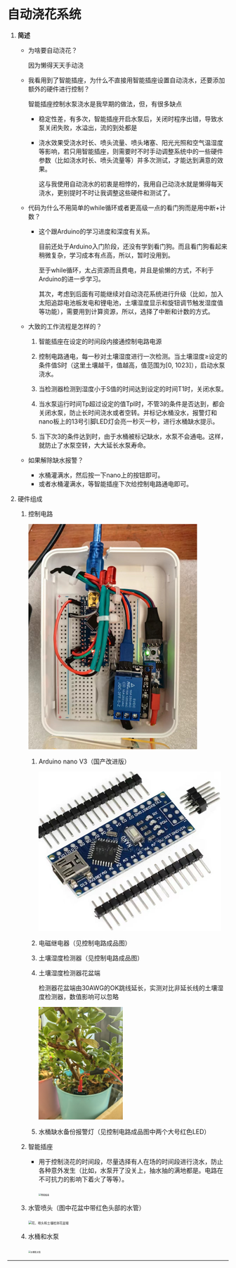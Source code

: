 # 自动浇花系统

1. **简述**

   - 为啥要自动浇花？

     因为懒得天天手动浇

     
   
   - 我看用到了智能插座，为什么不直接用智能插座设置自动浇水，还要添加额外的硬件进行控制？
   
     智能插座控制水泵浇水是我早期的做法，但，有很多缺点
   
     - 稳定性差，有多次，智能插座开启水泵后，关闭时程序出错，导致水泵关闭失败，水溢出，流的到处都是
   
     - 浇水效果受浇水时长、喷头流量、喷头堵塞、阳光光照和空气温湿度等影响，若只用智能插座，则需要时不时手动调整系统中的一些硬件参数（比如浇水时长、喷头流量等）并多次测试，才能达到满意的效果。
   
       这与我使用自动浇水的初衷是相悖的，我用自己动浇水就是懒得每天浇水，更别提时不时让我调整这些硬件和测试了。
   
       
   
   - 代码为什么不用简单的while循环或者更高级一点的看门狗而是用中断+计数？
   
     - 这个跟Arduino的学习进度和深度有关系。
   
       目前还处于Arduino入门阶段，还没有学到看门狗。而且看门狗看起来稍微复杂，学习成本有点高，所以，暂时没用到。
   
       至于while循环，太占资源而且费电，并且是偷懒的方式，不利于Arduino的进一步学习。
   
       其次，考虑到后面有可能继续对自动浇花系统进行升级（比如，加入太阳追踪电池板发电和锂电池，土壤湿度显示和旋钮调节触发湿度值等功能），需要用到计算资源，所以，选择了中断和计数的方式。
   
       
   
   - 大致的工作流程是怎样的？
   
     1. 智能插座在设定的时间段内接通控制电路电源
   
     2. 控制电路通电，每一秒对土壤湿度进行一次检测。当土壤湿度≥设定的条件值S时（这里土壤越干，值越高，值范围为[0, 1023]），启动水泵浇水。
   
     3. 当检测器检测到湿度小于S值的时间达到设定的时间T1时，关闭水泵。
   
     4. 当水泵运行时间Tp超过设定的值Tpl时，不管3的条件是否达到，都会关闭水泵，防止长时间浇水或者空转。并标记水桶没水，报警灯和nano板上的13号引脚LED灯会亮一秒灭一秒，进行水桶缺水提示。
   
     5. 当下次3的条件达到时，由于水桶被标记缺水，水泵不会通电。这样，就防止了水泵空转，大大延长水泵寿命。
   
        
   
   - 如果解除缺水报警？
   
     - 水桶灌满水，然后按一下nano上的按钮即可。
     - 或者水桶灌满水，等智能插座下次给控制电路通电即可。

2. 硬件组成

   1. 控制电路

      ​	<img src="assets/waterflower.jpg" alt="waterflower" style="zoom:50%;" />

      1. Arduino nano V3（国产改进版）

         <img src="assets/开发板.jpg" alt="开发板" style="zoom:50%;" />

      2. 电磁继电器（见控制电路成品图）

      3. 土壤湿度检测器（见控制电路成品图）

      4. 土壤湿度检测器花盆端

         检测器花盆端由30AWG的OK跳线延长，实测对比非延长线的土壤湿度检测器，数值影响可以忽略
      
         <img src="assets/土壤湿度检测入土端.jpg" alt="土壤湿度检测入土端" style="zoom: 25%;" />
      
      5. 水桶缺水备份报警灯（见控制电路成品图中两个大号红色LED）

   2. 智能插座

      - 用于控制浇花的时间段，尽量选择有人在场的时间段进行浇水，防止各种意外发生（比如，水泵开了没关上，抽水抽的满地都是。电路在不可抗力的影响下着火了等等）。

        <img src="assets/智能插座.jpg" alt="智能插座" style="zoom:33%;" />

   3. 水管喷头（图中花盆中带红色头部的水管）

      <img src="assets/花、喷头和土壤检测花盆端.jpg" alt="花、喷头和土壤检测花盆端" style="zoom:50%;" />

   4. 水桶和水泵

      <img src="assets/水桶和水泵.jpg" alt="水桶和水泵" style="zoom:33%;" />

---

